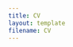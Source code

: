 ```yaml
---
title: CV
layout: template
filename: CV
--- 
```

<object data="{{ site.url }}{{ site.baseurl }}/CV-8.pdf" width="1000" height="1000" type="application/pdf"></object>
